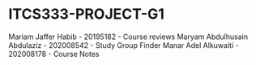 # ITCS333-PROJECT-G1
Mariam Jaffer Habib - 20195182 - Course reviews
Maryam Abdulhusain Abdulaziz - 202008542 - Study Group Finder
Manar Adel Alkuwaiti - 202008178 - Course Notes
